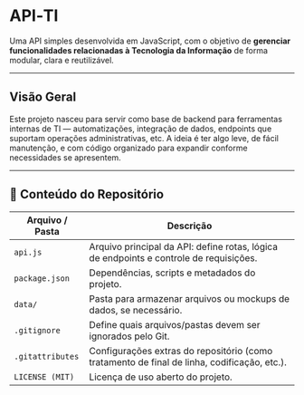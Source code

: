 # API‑TI

Uma API simples desenvolvida em JavaScript, com o objetivo de **gerenciar funcionalidades relacionadas à Tecnologia da Informação** de forma modular, clara e reutilizável.

---

##  Visão Geral

Este projeto nasceu para servir como base de backend para ferramentas internas de TI — automatizações, integração de dados, endpoints que suportam operações administrativas, etc. A ideia é ter algo leve, de fácil manutenção, e com código organizado para expandir conforme necessidades se apresentem.

---

## 📂 Conteúdo do Repositório

| Arquivo / Pasta | Descrição |
|------------------|------------|
| `api.js` | Arquivo principal da API: define rotas, lógica de endpoints e controle de requisições. |
| `package.json` | Dependências, scripts e metadados do projeto. |
| `data/` | Pasta para armazenar arquivos ou mockups de dados, se necessário. |
| `.gitignore` | Define quais arquivos/pastas devem ser ignorados pelo Git. |
| `.gitattributes` | Configurações extras do repositório (como tratamento de final de linha, codificação, etc.). |
| `LICENSE (MIT)` | Licença de uso aberto do projeto. |


